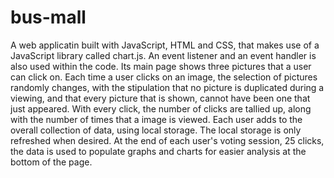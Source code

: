 # bus-mall
A web applicatin built with JavaScript, HTML and CSS, that makes use of a JavaScript library called chart.js. An event listener and an event handler is also used within the code. Its main page shows three pictures that a user can click on. Each time a user clicks on an image, the selection of pictures randomly changes, with the stipulation that no picture is duplicated during a viewing, and that every picture that is shown, cannot have been one that just appeared. With every click, the number of clicks are tallied up, along with the number of times that a image is viewed. Each user adds to the overall collection of data, using local storage. The local storage is only refreshed when desired. At the end of each user's voting session, 25 clicks, the data is used to populate graphs and charts for easier analysis at the bottom of the page. 